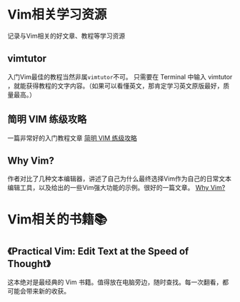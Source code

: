 # Vim相关学习资源

记录与Vim相关的好文章、教程等学习资源

## vimtutor
入门Vim最佳的教程当然非属`vimtutor`不可。
只需要在 Terminal 中输入 vimtutor ，就能获得教程的文字内容。（如果可以看懂英文，那肯定学习英文原版最好，质量最高。）

## 简明 VIM 练级攻略
一篇非常好的入门教程文章
[简明 VIM 练级攻略](https://coolshell.cn/articles/5426.html)

## Why Vim?
作者对比了几种文本编辑器，讲述了自己为什么最终选择Vim作为自己的日常文本编辑工具，以及给出的一些Vim强大功能的示例。很好的一篇文章。
[Why Vim?](http://www.terminally-incoherent.com/blog/2012/03/21/why-vim/)

# Vim相关的书籍📚

## 《Practical Vim: Edit Text at the Speed of Thought》

这本绝对是最经典的 Vim 书籍。值得放在电脑旁边，随时查找。每一次翻看，都可能会带来新的收获。
